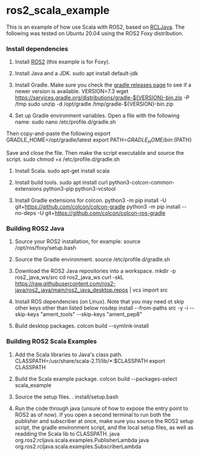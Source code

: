 # ros2_scala_example

This is an example of how use Scala with ROS2, based on [RCLJava](https://github.com/ros2-java/ros2_java). The following was tested on Ubuntu 20.04 using the ROS2 Foxy distribution. 

### Install dependencies

1. Install [ROS2](https://docs.ros.org/en/foxy/Installation/Ubuntu-Install-Debians.html) (this example is for Foxy).

1. Install Java and a JDK.
        sudo apt install default-jdk

1. Install Gradle. Make sure you check the [gradle releases page](https://gradle.org/releases/) to see if a newer version is available.
    VERSION=7.3
    wget https://services.gradle.org/distributions/gradle-${VERSION}-bin.zip -P /tmp
    sudo unzip -d /opt/gradle /tmp/gradle-${VERSION}-bin.zip

1. Set up Gradle environment variables. Open a file with the following name:
    sudo nano /etc/profile.d/gradle.sh

Then copy-and-paste the following
    export GRADLE_HOME=/opt/gradle/latest
    export PATH=${GRADLE_HOME}/bin:${PATH}

Save and close the file. Then make the script executable and source the script.
    sudo chmod +x /etc/profile.d/gradle.sh

1. Install Scala.
    sudo apt-get install scala

1. Install build tools.
    sudo apt install curl python3-colcon-common-extensions python3-pip python3-vcstool

1. Install Gradle extensions for colcon.
    python3 -m pip install -U git+https://github.com/colcon/colcon-gradle
    python3 -m pip install --no-deps -U git+https://github.com/colcon/colcon-ros-gradle

### Building ROS2 Java
1. Source your ROS2 installation, for example:
    source /opt/ros/foxy/setup.bash

1. Source the Gradle environment.
    source /etc/profile.d/gradle.sh

1. Download the ROS2 Java repositories into a workspace.
    mkdir -p ros2_java_ws/src
    cd ros2_java_ws
    curl -skL https://raw.githubusercontent.com/ros2-java/ros2_java/main/ros2_java_desktop.repos | vcs import src

1. Install ROS dependencies (on Linux). Note that you may need ot skip other keys other than listed below
    rosdep install --from-paths src -y -i --skip-keys "ament_tools" --skip-keys "ament_pep8"

1. Build desktop packages.
    colcon build --symlink-install

### Building ROS2 Scala Examples
1. Add the Scala libraries to Java's class path.
    CLASSPATH=/usr/share/scala-2.11/lib/*:$CLASSPATH
    export CLASSPATH

1. Build the Scala example package.
    colcon build --packages-select scala_example

1. Source the setup files.
    . install/setup.bash

1. Run the code through java (unsure of how to expose the entry point to ROS2 as of now). If you open a second terminal to run both the publisher and subscriber at once, make sure you source the ROS2 setup script, the gradle environment script, and the local setup files, as well as readding the Scala lib to CLASSPATH.
    java org.ros2.rcljava.scala.examples.PublisherLambda
    java org.ros2.rcljava.scala.examples.SubscriberLambda